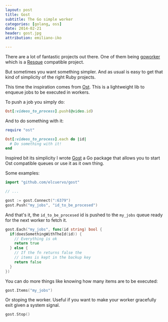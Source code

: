 ```yaml
---
layout: post
title: Gost
subtitle: The Go simple worker
categories: [golang, oss]
date: 2014-02-21
header: gost.jpg
attribution: emiliano-iko

---
```


There are a lot of fantastic projects out there. One of them being
[goworker](http://www.goworker.org/) which is a
[Resque](https://github.com/defunkt/resque) compatible project.

But sometimes you want something simpler. And as usual is easy to get that kind
of simplicity of the right Ruby projects.

This time the inspiration comes from [Ost](https://github.com/soveran/ost). This
is a lightweight lib to enqueue jobs to be executed in workers.

To push a job you simply do:

```ruby
Ost[:videos_to_process].push(@video.id)
```

And to do something with it:

```ruby
require "ost"

Ost[:videos_to_process].each do |id|
  # Do something with it!
end
```

Inspired bit its simplicity I wrote [Gost](https://github.com/elcuervo/gost) a
Go package that allows you to start Ost compatible queues or use it as it own
thing.

Some examples:


```go
import "github.com/elcuervo/gost"

// ...

gost := gost.Connect(":6379")
gost.Push("my_jobs", "id_to_be_procesed")
```

And that's it, the `id_to_be_procesed` id is pushed to the `my_jobs` queue ready
for the next worker to fetch it.

```go
gost.Each("my_jobs", func(id string) bool {
  if(doesSomethingWithTheId(id)) {
    // Everything is ok
    return true
  } else {
    // If the fn returns false the
    // items is kept in the backup key
    return false
  }
})
```

You can do more things like knowing how many items are to be executed:

```go
gost.Items("my_jobs")
```

Or stoping the worker. Useful if you want to make your worker gracefully exit
given a system signal.

```go
gost.Stop()
```
